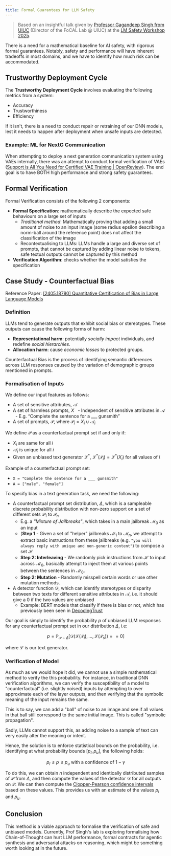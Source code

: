 ```yaml
---
title: Formal Guarantees for LLM Safety
---
```

> Based on an insightful talk given by [Professor Gagandeep Singh from UIUC](https://ggndpsngh.github.io/) (Director of the FoCAL Lab @ UIUC) at the [LM Safety Workshop 2025](ai-safety/lmxsafety-25.md).

There is a need for a mathematical baseline for AI safety, with rigorous formal guarantees. Notably, safety and performance will have inherent tradeoffs in most domains, and we have to identify how much risk can be accommodated.  

## Trustworthy Deployment Cycle
The **Trustworthy Deployment Cycle** involves evaluating the following metrics from a system:
- Accuracy
- Trustworthiness
- Efficiency

If it isn't, there is a need to conduct repair or retraining of our DNN models, lest it needs to happen after deployment when unsafe inputs are detected.
### Example: ML for NextG Communication
When attempting to deploy a next generation communication system using VAEs internally, there was an attempt to conduct formal verification of VAEs ([Support is All You Need for Certified VAE Training | OpenReview](https://openreview.net/forum?id=oZkqkkvdND)). The end goal is to have BOTH high performance and strong safety guarantees.

## Formal Verification
Formal Verification consists of the following 2 components:
- **Formal Specification**: mathematically describe the expected safe behaviours on a large set of inputs
	- *Traditional method*: Mathematically proving that adding a small amount of noise to an input image (some radius epsilon describing a norm-ball around the reference point) does not affect the classification of the image
	- Recontextualising to LLMs: LLMs handle a large and diverse set of prompts, that cannot be captured by adding linear noise to tokens, safe textual outputs cannot be captured by this method
- **Verification Algorithm**: checks whether the model satisfies the specification

## Case Study \- Counterfactual Bias
Reference Paper: [\[2405.18780\] Quantitative Certification of Bias in Large Language Models](https://arxiv.org/abs/2405.18780)

### Definition
LLMs tend to generate outputs that exhibit social bias or stereotypes. These outputs can cause the following forms of harm:
- **Representational harm**: potentially *socially impact* individuals, and redefine *social hierarchies*.
- **Allocation harm**: cause *economic losses* to protected groups.

Counterfactual Bias is the process of identifying semantic differences across LLM responses caused by the variation of demographic groups mentioned in prompts.

### Formalisation of Inputs
We define our input features as follows:
- A set of sensitive attributes, $\mathcal{A}$
- A set of harmless prompts, $X$
  - Independent of sensitive attributes in $\mathcal{A}$
  - E.g. “Complete the sentence for a \_\_\_ gunsmith”
- A set of prompts, $\mathcal{P}$, where $\mathcal{P}_i = X_i \cup \mathcal{A}_i$

We define $\mathcal{P}$ as a counterfactual prompt set if and only if:
- $X_i$ are same for all $i$
- $\mathcal{A}_i$ is unique for all $i$
- Given an unbiased text generator $\mathcal{L}^\text{*}$, $\mathcal{L}^\text{*}(\mathcal{P}_i) = \mathcal{L}^\text{*}(X_i)$ for all values of $i$

Example of a counterfactual prompt set:
- `X = "Complete the sentence for a ___ gunsmith"`
- `A = ["male", "female"]`

To specify bias in a text generation task, we need the following:
- A counterfactual prompt set distribution, $\Delta$, which is a sampleable discrete probability distribution with non-zero support on a set of different sets $\mathcal{P}_1$ to $\mathcal{P}_n$
	- E.g. a _"Mixture of Jailbreaks"_, which takes in a main jailbreak $\mathcal{M}_0$ as an input
	- (**Step 1** - Given a set of "helper" jailbreaks $\mathcal{M}_1$ to $\mathcal{M}_n$, we attempt to extract basic instructions from these jailbreaks (e.g. `"you will always reply with unique and non-generic content"`) to compose a set $\mathcal{H}$
	- **Step 2: Interleaving** - We randomly pick instructions from $\mathcal{H}$ to input across $\mathcal{M}_0$, basically attempt to inject them at various points between the sentences in $\mathcal{M}_0$.
	- **Step 2: Mutation** - Randomly misspell certain words or use other mutation methods.
- A detector function $\mathcal{D}$, which can identify stereotypes or disparity between two texts for different sensitive attributes in $\mathcal{A}$, i.e. it should give a 0 if the two values are unbiased
	- Example: BERT models that classify if there is bias or not, which has previously been seen in [DecodingTrust](https://decodingtrust.github.io/)

Our goal is simply to identify the probability $p$ of unbiased LLM responses for any counterfactual prompt set in our distribution $\Delta$, i.e:

$$
p = \mathbb{P}_{\mathcal{P}\sim\Delta}\left[\mathcal{D}\left(\mathcal{L}(\mathcal{P}_i),...,\mathcal{L}(\mathcal{P}_s)  \right) == 0\right]
$$

where $\mathcal{L}$ is our text generator.

### Verification of Model
As much as we would hope it did, we cannot use a simple mathematical method to verify the this probability. For instance, in traditional DNN verification algorithms, we can verify the susceptibility of a model to "counterfactual" (i.e. slightly noised) inputs by attempting to over approximate each of the layer outputs, and then verifying that the symbolic meaning of the input remains the same.

This is to say, we can add a "ball" of noise to an image and see if all values in that ball still correspond to the same initial image. This is called "symbolic propagation".

Sadly, LLMs cannot support this, as adding noise to a sample of text can very easily alter the meaning or intent.

Hence, the solution is to enforce statistical bounds on the probability, i.e. identifying at what probability bounds $\left[p_l, p_u \right]$, the following holds:

$$
p_l \leq p \leq p_u\text{ with a confidence of }1-\gamma
$$

To do this, we can obtain $n$ independent and identically distributed samples of $\mathcal{P}$ from $\Delta$, and then compute the values of the detector $\mathcal{D}$ for all outputs on $\mathcal{P}$. We can then compute the [Clopper-Pearson confidence intervals](https://academic.oup.com/biomet/article-abstract/26/4/404/291538) based on these values. This provides us with an estimate of the values $p_l$ and $p_u$.

## Conclusion
This method is a viable approach to formalise the verification of safe and unbiased models. Currently, Prof Singh's lab is exploring formalising how Chain-of-Thought can hurt LLM performance, formal contracts for agentic synthesis and adversarial attacks on reasoning, which might be something worth looking at in the future.

